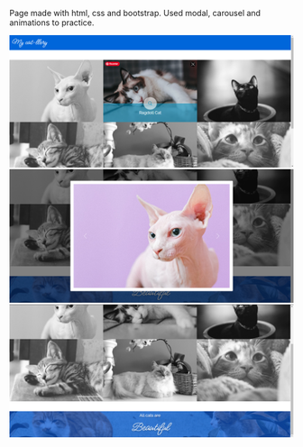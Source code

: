 Page made with html, css and bootstrap.
Used modal, carousel and animations to practice.

![alt text](https://github.com/Fabiola0103/My-cat-llery/blob/master/page%20preview/Screenshot_1.png)
![alt text](https://github.com/Fabiola0103/My-cat-llery/blob/master/page%20preview/Screenshot_2.png)
![alt text](https://github.com/Fabiola0103/My-cat-llery/blob/master/page%20preview/Screenshot_3.png)
